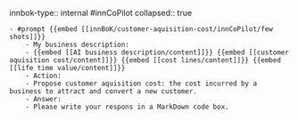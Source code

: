 innbok-type:: internal
#innCoPilot
collapsed:: true

	- #prompt {{embed [[innBoK/customer-aquisition-cost/innCoPilot/few shots]]}}
		- My business description:
		- {{embed [[AI business description/content]]}} {{embed [[customer aquisition cost/content]]}} {{embed [[cost lines/content]]}} {{embed [[life time value/content]]}}
		- Action:
		- Propose customer aquisition cost: the cost incurred by a business to attract and convert a new customer.
		- Answer:
		- Please write your respons in a MarkDown code box.